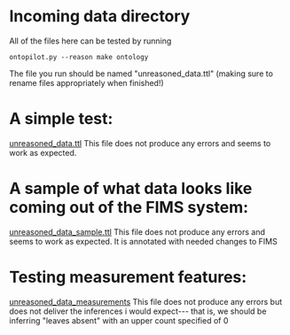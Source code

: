 # Incoming data directory

All of the files here can be tested by running
```
ontopilot.py --reason make ontology
```

The file you run should be named "unreasoned_data.ttl" (making sure to rename files appropriately when finished!)

# A simple test:
[unreasoned_data.ttl](unreasoned_data.ttl)
This file does not produce any errors and seems to work as expected.

# A sample of what data looks like coming out of the FIMS system:
[unreasoned_data_sample.ttl](unreasoned_data_sample.ttl)
This file does not produce any errors and seems to work as expected.  It is annotated with needed changes to FIMS

# Testing measurement features:
[unreasoned_data_measurements](unreasoned_data_measurements.ttl)
This file does not produce any errors but does not deliver the inferences i would expect--- that is,  we should be inferring "leaves absent" with an upper count specified of 0
